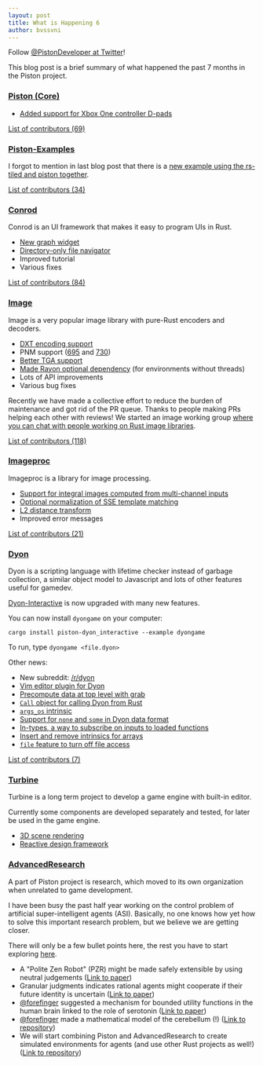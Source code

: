 ```yaml
---
layout: post
title: What is Happening 6
author: bvssvni
---
```


Follow [@PistonDeveloper at Twitter](https://twitter.com/PistonDeveloper)!

This blog post is a brief summary of what happened the past 7 months in the Piston project.

### [Piston (Core)](https://github.com/pistondevelopers/piston)

- [Added support for Xbox One controller D-pads](https://github.com/PistonDevelopers/piston/pull/1227)

[List of contributors (69)](https://github.com/PistonDevelopers/piston/graphs/contributors)

### [Piston-Examples](https://github.com/pistondevelopers/piston-examples)

I forgot to mention in last blog post that there is a [new example using the rs-tiled and piston together](https://github.com/PistonDevelopers/piston-examples/tree/master/tiled).

[List of contributors (34)](https://github.com/PistonDevelopers/piston-examples/graphs/contributors)

### [Conrod](https://github.com/PistonDevelopers/conrod/)

Conrod is an UI framework that makes it easy to program UIs in Rust.

- [New graph widget](https://github.com/PistonDevelopers/conrod/pull/1104)
- [Directory-only file navigator](https://github.com/PistonDevelopers/conrod/pull/1072)
- Improved tutorial
- Various fixes

[List of contributors (84)](https://github.com/PistonDevelopers/conrod/graphs/contributors)

### [Image](https://github.com/pistondevelopers/image)

Image is a very popular image library with pure-Rust encoders and decoders.

- [DXT encoding support](https://github.com/PistonDevelopers/image/pull/700)
- PNM support ([695](https://github.com/PistonDevelopers/image/pull/695) and [730](https://github.com/PistonDevelopers/image/pull/730))
- [Better TGA support](https://github.com/PistonDevelopers/image/pull/739)
- [Made Rayon optional dependency](https://github.com/PistonDevelopers/image/pull/724) (for environments without threads)
- Lots of API improvements
- Various bug fixes

Recently we have made a collective effort to reduce the burden of maintenance and got rid of the PR queue.
Thanks to people making PRs helping each other with reviews!
We started an image working group [where you can chat with people working on Rust image libraries](https://gitter.im/PistonDevelopers/rust-image-group).

[List of contributors (118)](https://github.com/PistonDevelopers/image/graphs/contributors)

### [Imageproc](https://github.com/PistonDevelopers/imageproc)

Imageproc is a library for image processing.

- [Support for integral images computed from multi-channel inputs](https://github.com/PistonDevelopers/imageproc/pull/260)
- [Optional normalization of SSE template matching](https://github.com/PistonDevelopers/imageproc/pull/259)
- [L2 distance transform](https://github.com/PistonDevelopers/imageproc/pull/247)
- Improved error messages

[List of contributors (21)](https://github.com/PistonDevelopers/imageproc/graphs/contributors)

### [Dyon](https://github.com/pistondevelopers/dyon)

Dyon is a scripting language with lifetime checker instead of garbage collection,
a similar object model to Javascript and lots of other features useful for gamedev.

[Dyon-Interactive](https://github.com/PistonDevelopers/dyon/tree/master/interactive) is now upgraded with many new features.

You can now install `dyongame` on your computer:

```
cargo install piston-dyon_interactive --example dyongame
```

To run, type `dyongame <file.dyon>`

Other news:

- New subreddit: [/r/dyon](https://www.reddit.com/r/dyon/)
- [Vim editor plugin for Dyon](https://github.com/thyrgle/vim-dyon)
- [Precompute data at top level with grab](https://github.com/PistonDevelopers/dyon/pull/511)
- [`Call` object for calling Dyon from Rust](https://github.com/PistonDevelopers/dyon/pull/501)
- [`args_os` intrinsic](https://github.com/PistonDevelopers/dyon/pull/500)
- [Support for `none` and `some` in Dyon data format](https://github.com/PistonDevelopers/dyon/pull/499)
- [In-types, a way to subscribe on inputs to loaded functions](https://github.com/PistonDevelopers/dyon/pull/494)
- [Insert and remove intrinsics for arrays](https://github.com/PistonDevelopers/dyon/pull/493)
- [`file` feature to turn off file access](https://github.com/PistonDevelopers/dyon/pull/491)

[List of contributors (7)](https://github.com/PistonDevelopers/dyon/graphs/contributors)

### [Turbine](https://github.com/PistonDevelopers/turbine)

Turbine is a long term project to develop a game engine with built-in editor.

Currently some components are developed separately and tested, for later be used in the game engine.

- [3D scene rendering](https://github.com/PistonDevelopers/turbine/tree/master/scene3d)
- [Reactive design framework](https://github.com/PistonDevelopers/turbine/tree/master/reactive)

### [AdvancedResearch](https://advancedresearch.github.io/)

A part of Piston project is research, which moved to its own organization when unrelated to game development.

I have been busy the past half year working on the control problem of artificial super-intelligent agents (ASI).
Basically, no one knows how yet how to solve this important research problem, but we believe we are getting closer.

There will only be a few bullet points here,
the rest you have to start exploring [here](https://github.com/advancedresearch/advancedresearch.github.io).

- A "Polite Zen Robot" (PZR) might be made safely extensible by using neutral judgements ([Link to paper](https://github.com/advancedresearch/path_semantics/blob/master/papers-wip/the-polite-zen-robot.pdf))
- Granular judgments indicates rational agents might cooperate if their future identity is uncertain ([Link to paper](https://github.com/advancedresearch/path_semantics/blob/master/papers-wip/ethical-reasoning-about-altruistic-competitions.pdf))
- [@forefinger](https://twitter.com/PistonDeveloper) suggested a mechanism for bounded utility functions in the human brain linked to the role of serotonin ([Link to paper](https://github.com/advancedresearch/ethicophysics/blob/master/antipsychotic/serotonin.pdf))
- [@forefinger](https://twitter.com/PistonDeveloper) made a mathematical model of the cerebellum (!) ([Link to repository](https://github.com/advancedresearch/ethicophysics/tree/master/askesis))
- We will start combining Piston and AdvancedResearch to create simulated environments for agents (and use other Rust projects as well!) ([Link to repository](https://github.com/advancedresearch/challenges))
